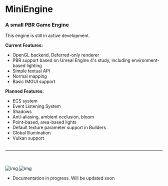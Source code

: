 # MiniEngine
### A small PBR Game Engine 

This engine is still in active development.

<b>Current Features:</b>
- OpenGL backend, Deferred-only renderer
- PBR support based on Unreal Engine 4's study, including environment-based lighting
- Simple textual API
- Normal mapping
- Basic IMGUI support

<b>Planned Features:</b>
- ECS system
- Event Listening System
- Shadows
- Anti-aliasing, ambient occlusion, bloom
- Point-based, area-based lights
- Default texture parameter support in Builders
- Global Illumination
- Vulkan support
<br></br>
---
<br></br>
![img](assets/readme/miniengine-1.png)
![img](assets/readme/miniengine-2.png)

- Documentation in progress. Will be updated soon
